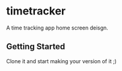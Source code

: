 # timetracker

A time tracking app home screen deisgn.

## Getting Started

Clone it and start making your version of it ;) 
